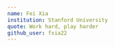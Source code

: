 ```yaml
---
name: Fei Xia
institution: Stanford University
quote: Work hard, play harder
github_user: fxia22
---
```

